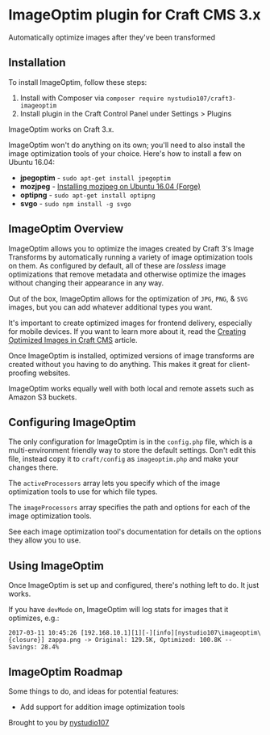 # ImageOptim plugin for Craft CMS 3.x

Automatically optimize images after they've been transformed

## Installation

To install ImageOptim, follow these steps:

1. Install with Composer via `composer require nystudio107/craft3-imageoptim`
2. Install plugin in the Craft Control Panel under Settings > Plugins

ImageOptim works on Craft 3.x.

ImageOptim won't do anything on its own; you'll need to also install the image optimization tools of your choice. Here's how to install a few on Ubuntu 16.04:

* **jpegoptim** - `sudo apt-get install jpegoptim`
* **mozjpeg** - [Installing mozjpeg on Ubuntu 16.04 (Forge)](https://nystudio107.com/blog/installing-mozjpeg-on-ubuntu-16-04-forge)
* **optipng** - `sudo apt-get install optipng`
* **svgo** - `sudo npm install -g svgo`

## ImageOptim Overview

ImageOptim allows you to optimize the images created by Craft 3's Image Transforms by automatically running a variety of image optimization tools on them. As configured by default, all of these are _lossless_ image optimizations that remove metadata and otherwise optimize the images without changing their appearance in any way.

Out of the box, ImageOptim allows for the optimization of `JPG`, `PNG`, & `SVG` images, but you can add whatever additional types you want.

It's important to create optimized images for frontend delivery, especially for mobile devices. If you want to learn more about it, read the [Creating Optimized Images in Craft CMS](https://nystudio107.com/blog/creating-optimized-images-in-craft-cms) article.

Once ImageOptim is installed, optimized versions of image transforms are created without you having to do anything. This makes it great for client-proofing websites.

ImageOptim works equally well with both local and remote assets such as Amazon S3 buckets.

## Configuring ImageOptim

The only configuration for ImageOptim is in the `config.php` file, which is a multi-environment friendly way to store the default settings.  Don't edit this file, instead copy it to `craft/config` as `imageoptim.php` and make your changes there.

The `activeProcessors` array lets you specify which of the image optimization tools to use for which file types.

The `imageProcessors` array specifies the path and options for each of the image optimization tools.

See each image optimization tool's documentation for details on the options they allow you to use.

## Using ImageOptim

Once ImageOptim is set up and configured, there's nothing left to do. It just works.

If you have `devMode` on, ImageOptim will log stats for images that it optimizes, e.g.:

```
2017-03-11 10:45:26 [192.168.10.1][1][-][info][nystudio107\imageoptim\{closure}] zappa.png -> Original: 129.5K, Optimized: 100.8K -- Savings: 28.4%
```

## ImageOptim Roadmap

Some things to do, and ideas for potential features:

* Add support for addition image optimization tools

Brought to you by [nystudio107](https://nystudio107.com)
